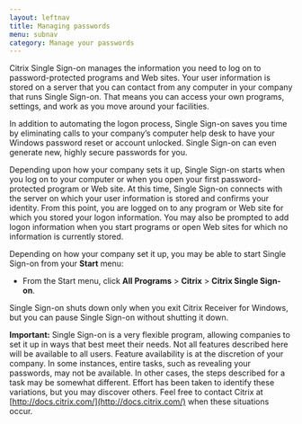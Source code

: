 ```yaml
---
layout: leftnav
title: Managing passwords
menu: subnav
category: Manage your passwords
---
```


Citrix Single Sign-on manages the information you need to log on to password-protected programs and Web sites. Your user information is stored on a server that you can contact from any computer in your company that runs Single Sign-on. That means you can access your own programs, settings, and work as you move around your facilities.

In addition to automating the logon process, Single Sign-on saves you time by eliminating calls to your company’s computer help desk to have your Windows password reset or account unlocked. Single Sign-on can even generate new, highly secure passwords for you.

Depending upon how your company sets it up, Single Sign-on starts when you log on to your computer or when you open your first password-protected program or Web site. At this time, Single Sign-on connects with the server on which your user information is stored and confirms your identity. From this point, you are logged on to any program or Web site for which you stored your logon information. You may also be prompted to add logon information when you start programs or open Web sites for which no information is currently stored.

Depending on how your company set it up, you may be able to start Single Sign-on from your **Start** menu:

* From the Start menu, click **All Programs** > **Citrix** > **Citrix Single Sign-on**.
 
Single Sign-on shuts down only when you exit Citrix Receiver for Windows, but you can pause Single Sign-on without shutting it down.

**Important:** Single Sign-on is a very flexible program, allowing companies to set it up in ways that best meet their needs. Not all features described here will be available to all users. Feature availability is at the discretion of your company. In some instances, entire tasks, such as revealing your passwords, may not be available. In other cases, the steps described for a task may be somewhat different. Effort has been taken to identify these variations, but you may discover others. Feel free to contact Citrix at [http://docs.citrix.com/](http://docs.citrix.com/) when these situations occur.